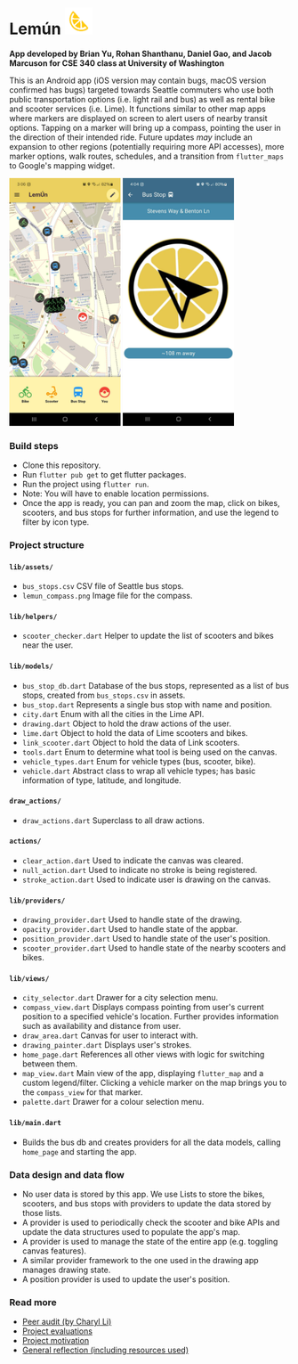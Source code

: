 # Lemún <img src="./lib/assets/lemun.png" alt="Screenshot of app's homepage" width="50"/>

**App developed by Brian Yu, Rohan Shanthanu, Daniel Gao, and Jacob Marcuson for CSE 340 class at University of Washington**

This is an Android app (iOS version may contain bugs, macOS version confirmed has bugs) targeted towards Seattle commuters who use both public transportation options (i.e. light rail and bus) as well as rental bike and scooter services (i.e. Lime). It functions similar to other map apps where markers are displayed on screen to alert users of nearby transit options. Tapping on a marker will bring up a compass, pointing the user in the direction of their intended ride. Future updates *may* include an expansion to other regions (potentially requiring more API accesses), more marker options, walk routes, schedules, and a transition from `flutter_maps` to Google's mapping widget.

<p float="left">
  <img src="./lib/assets/mapview.jpg" alt="Screenshot of app's homepage" width="200"/>
  <img src="./lib/assets/compassview.jpg" alt="Screenshot of app's compass view" width="200"/> 
</p>

### Build steps
- Clone this repository.
- Run `flutter pub get` to get flutter packages.
- Run the project using `flutter run`.
- Note: You will have to enable location permissions.
- Once the app is ready, you can pan and zoom the map, click on bikes, scooters, and bus stops for further information, and use the legend to filter by icon type.

### Project structure

#### `lib/assets/`
- `bus_stops.csv` CSV file of Seattle bus stops.
- `lemun_compass.png` Image file for the compass.
#### `lib/helpers/`
- `scooter_checker.dart` Helper to update the list of scooters and bikes near the user.
#### `lib/models/`
- `bus_stop_db.dart` Database of the bus stops, represented as a list of bus stops, created from `bus_stops.csv` in assets.
- `bus_stop.dart` Represents a single bus stop with name and position.
- `city.dart` Enum with all the cities in the Lime API.
- `drawing.dart` Object to hold the draw actions of the user.
- `lime.dart` Object to hold the data of Lime scooters and bikes.
- `link_scooter.dart` Object to hold the data of Link scooters.
- `tools.dart` Enum to determine what tool is being used on the canvas.
- `vehicle_types.dart` Enum for vehicle types (bus, scooter, bike).
- `vehicle.dart` Abstract class to wrap all vehicle types; has basic information of type, latitude, and longitude.
#### `draw_actions/`
- `draw_actions.dart` Superclass to all draw actions.
#### `actions/`
- `clear_action.dart` Used to indicate the canvas was cleared.
- `null_action.dart` Used to indicate no stroke is being registered.
- `stroke_action.dart` Used to indicate user is drawing on the canvas.
#### `lib/providers/`
- `drawing_provider.dart` Used to handle state of the drawing.
- `opacity_provider.dart` Used to handle state of the appbar.
- `position_provider.dart` Used to handle state of the user's position.
- `scooter_provider.dart` Used to handle state of the nearby scooters and bikes.
#### `lib/views/`
- `city_selector.dart` Drawer for a city selection menu.
- `compass_view.dart` Displays compass pointing from user's current position to a specified vehicle's location. Further provides information such as availability and distance from user. 
- `draw_area.dart` Canvas for user to interact with.
- `drawing_painter.dart` Displays user's strokes.
- `home_page.dart` References all other views with logic for switching between them.
- `map_view.dart` Main view of the app, displaying `flutter_map` and a custom legend/filter. Clicking a vehicle marker on the map brings you to the `compass_view` for that marker.
- `palette.dart` Drawer for a colour selection menu.
#### `lib/main.dart`
- Builds the bus db and creates providers for all the data models, calling `home_page` and starting the app.

### Data design and data flow
- No user data is stored by this app. We use Lists to store the bikes, scooters, and bus stops with providers to update the data stored by those lists.
- A provider is used to periodically check the scooter and bike APIs and update the data structures used to populate the app's map.
- A provider is used to manage the state of the entire app (e.g. toggling canvas features).
- A similar provider framework to the one used in the drawing app manages drawing state.
- A position provider is used to update the user's position.

### Read more
- [Peer audit (by Charyl Li)](./docs/audit.md)
- [Project evaluations](./docs/evaluation.md)
- [Project motivation](./docs/need.md)
- [General reflection (including resources used)](./docs/reflection.md)
